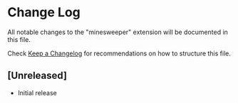 # Change Log

All notable changes to the "minesweeper" extension will be documented in this file.

Check [Keep a Changelog](http://keepachangelog.com/) for recommendations on how to structure this file.

## [Unreleased]

- Initial release